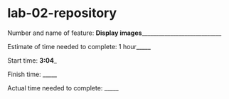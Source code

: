# lab-02-repository
Number and name of feature: __Display images______________________________

Estimate of time needed to complete: 1 hour_____

Start time: __3:04___

Finish time: _____

Actual time needed to complete: _____